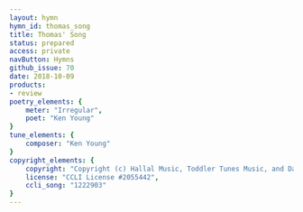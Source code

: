 ```yaml
---
layout: hymn
hymn_id: thomas_song
title: Thomas' Song
status: prepared
access: private
navButton: Hymns
github_issue: 70
date: 2018-10-09
products:
- review
poetry_elements: {
    meter: "Irregular",
    poet: "Ken Young"
}
tune_elements: {
    composer: "Ken Young"
}
copyright_elements: {
    copyright: "Copyright (c) Hallal Music, Toddler Tunes Music, and Dayspring Music.",
    license: "CCLI License #2055442",
    ccli_song: "1222903"
}
---
```



